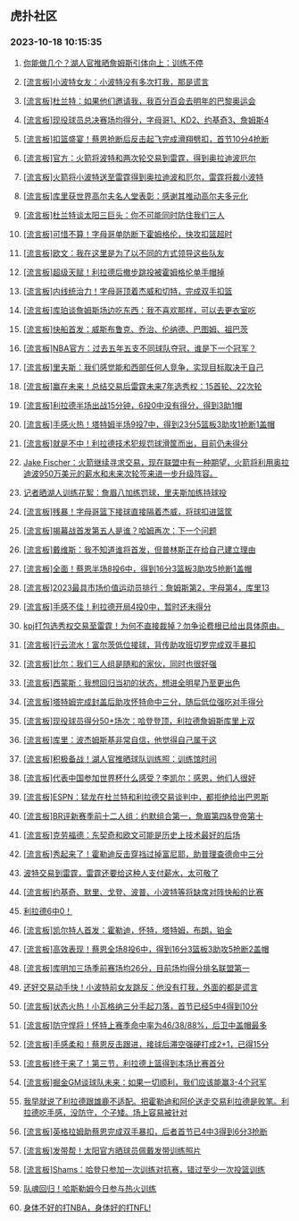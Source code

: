 ## 虎扑社区 
### 2023-10-18 10:15:35

1. [你能做几个？湖人官推晒詹姆斯引体向上：训练不停](https://bbs.hupu.com/62521891.html)

2. [[流言板]小波特女友：小波特没有多次打我，那是谎言](https://bbs.hupu.com/62522476.html)

3. [[流言板]杜兰特：如果他们邀请我，我百分百会去明年的巴黎奥运会](https://bbs.hupu.com/62521781.html)

4. [[流言板]现役球员总决赛场均得分，字母哥1、KD2、约基奇3、詹姆斯4](https://bbs.hupu.com/62522035.html)

5. [[流言板]扣篮盛宴！蔡恩抢断后反击起飞完成滑翔劈扣，首节10分4抢断](https://bbs.hupu.com/62522049.html)

6. [[流言板]官方：火箭将波特和两次轮交易到雷霆，得到奥拉迪波厄尔](https://bbs.hupu.com/62522571.html)

7. [[流言板]火箭将小波特送至雷霆得到奥拉迪波和厄尔，雷霆将裁小波特](https://bbs.hupu.com/62520885.html)

8. [[流言板]库里获世界高尔夫名人堂表彰：感谢其推动高尔夫多元化](https://bbs.hupu.com/62522024.html)

9. [[流言板]杜兰特谈太阳三巨头：你不可能同时防住我们三人](https://bbs.hupu.com/62522424.html)

10. [[流言板]可惜不算！字母哥单防断下霍姆格伦，快攻扣篮超时](https://bbs.hupu.com/62523031.html)

11. [[流言板]欧文：我在这里是为了以不同的方式领导这些队友](https://bbs.hupu.com/62522091.html)

12. [[流言板]超级天赋！利拉德后撤步跳投被霍姆格伦单手帽掉](https://bbs.hupu.com/62522417.html)

13. [[流言板]内线统治力！字母哥顶着杰威和切特，完成双手扣篮](https://bbs.hupu.com/62522488.html)

14. [[流言板]库珀谈詹姆斯场边吃东西：我不喜欢那样，可以去更衣室吃](https://bbs.hupu.com/62523233.html)

15. [[流言板]快船首发：威斯布鲁克、乔治、伦纳德、巴图姆、祖巴茨](https://bbs.hupu.com/62522898.html)

16. [[流言板]NBA官方：过去五年五支不同球队夺冠，谁是下一个冠军？](https://bbs.hupu.com/62523080.html)

17. [[流言板]里夫斯：我们感觉能和西部任何人竞争，实现目标取决于自己](https://bbs.hupu.com/62521836.html)

18. [[流言板]赢在未来！总结交易后雷霆未来7年选秀权：15首轮、22次轮](https://bbs.hupu.com/62521110.html)

19. [[流言板]利拉德半场出战15分钟，6投0中没有得分，得到3助1帽](https://bbs.hupu.com/62523097.html)

20. [[流言板]手感火热！塔特姆半场9投7中，得到23分5篮板3助攻1抢断1盖帽](https://bbs.hupu.com/62522683.html)

21. [[流言板]就是不中！利拉德技术犯规罚球滑筐而出，目前仍未得分](https://bbs.hupu.com/62522994.html)

22. [Jake Fischer：火箭继续寻求交易，现在联盟中有一种期望，火箭将利用奥拉迪波950万美元的薪水和未来次轮签来进一步升级阵容 ​​​。](https://bbs.hupu.com/62521973.html)

23. [记者晒湖人训练花絮：詹眉八加练罚球，里夫斯加练持球投](https://bbs.hupu.com/62521958.html)

24. [[流言板]残暴！字母哥篮下接球直接隔着杰威，将球扣进篮筐](https://bbs.hupu.com/62522451.html)

25. [[流言板]揭幕战首发第五人是谁？哈姆再次：下一个问题](https://bbs.hupu.com/62521806.html)

26. [[流言板]戴维斯：我不知道谁将首发，但普林斯正在给自己建立理由](https://bbs.hupu.com/62522639.html)

27. [[流言板]全面！蔡恩半场8投6中，得到16分3篮板3助攻5抢断1盖帽](https://bbs.hupu.com/62522317.html)

28. [[流言板]2023最具市场价值运动员排行：詹姆斯第2，字母第4，库里13](https://bbs.hupu.com/62520992.html)

29. [[流言板]手感不佳！利拉德开局4投0中，暂时还未得分](https://bbs.hupu.com/62522625.html)

30. [kpj打包选秀权交易至雷霆！为何不直接裁掉？勿争论费根已给出具体原由。](https://bbs.hupu.com/62521558.html)

31. [[流言板]行云流水！富尔茨低位接球，背传助攻班切罗完成双手暴扣](https://bbs.hupu.com/62522529.html)

32. [[流言板]比尔：我们三人组是随和的家伙，同时也很好强](https://bbs.hupu.com/62522525.html)

33. [[流言板]西蒙斯：我想回归当初的状态，想进全明星乃至更出色](https://bbs.hupu.com/62522282.html)

34. [[流言板]塔特姆完成封盖后助攻怀特命中三分，随后低位强吃对手得分](https://bbs.hupu.com/62522132.html)

35. [[流言板]现役球员得分50+场次：哈登登顶，利拉德詹姆斯库里上双](https://bbs.hupu.com/62523106.html)

36. [[流言板]库里：波杰姆斯基非常自信，他觉得自己属于这](https://bbs.hupu.com/62522084.html)

37. [[流言板]积极备战！湖人官推晒球队训练照：训练馆时间](https://bbs.hupu.com/62521827.html)

38. [[流言板]代表中国参加世界杯什么感受？李凯尔：感恩，他们人很好](https://bbs.hupu.com/62523259.html)

39. [[流言板]ESPN：猛龙在杜兰特和利拉德交易谈判中，都拒绝给出巴恩斯](https://bbs.hupu.com/62521048.html)

40. [[流言板]BR评新赛季前十二人组：约默组合第一，詹眉第四&登帝第十](https://bbs.hupu.com/62521935.html)

41. [[流言板]克劳福德：东契奇和欧文可能是历史上技术最好的后场](https://bbs.hupu.com/62522335.html)

42. [[流言板]秀起来了！霍勒迪反击穿裆过掉富尼耶，助普理查德命中三分](https://bbs.hupu.com/62522675.html)

43. [波特交易到雷霆，雷霆还要给这种人支付薪水，太可敬了](https://bbs.hupu.com/62521699.html)

44. [[流言板]约基奇、默里、戈登、波普、小波特等将缺席对阵快船的比赛](https://bbs.hupu.com/62522983.html)

45. [利拉德6中0！](https://bbs.hupu.com/62522976.html)

46. [[流言板]凯尔特人首发：霍勒迪，怀特，塔特姆，布朗，铂金](https://bbs.hupu.com/62521867.html)

47. [[流言板]高效表现！蔡恩全场8投6中，得到16分3篮板3助攻5抢断2盖帽](https://bbs.hupu.com/62523277.html)

48. [[流言板]库明加三场季前赛场均26分，目前场均得分排名联盟第一](https://bbs.hupu.com/62519023.html)

49. [还好交易动手快！小波特前女友跳反：他没有打我，外面的都是谎言](https://bbs.hupu.com/62522300.html)

50. [[流言板]状态火热！小瓦格纳三分手起刀落，首节已经5中4得到10分](https://bbs.hupu.com/62522008.html)

51. [[流言板]防守悍将！怀特上赛季命中率为46/38/88%，后卫中盖帽最多](https://bbs.hupu.com/62522564.html)

52. [[流言板]手感柔和！蔡恩反击跟进，接球后滞空强硬打成2+1，已得15分](https://bbs.hupu.com/62522197.html)

53. [[流言板]终于来了！第三节，利拉德上篮得到本场比赛首分](https://bbs.hupu.com/62523290.html)

54. [[流言板]掘金GM谈球队未来：如果一切顺利，我们应该能赢3-4个冠军](https://bbs.hupu.com/62519256.html)

55. [我早就说了利拉德跟雄鹿不适配。把霍勒迪和阿伦送走交易利拉德是败笔。利拉德吃手感，没防守，个子矮。场上容易被针对](https://bbs.hupu.com/62522990.html)

56. [[流言板]英格拉姆助蔡恩完成双手暴扣，后者首节已4中3得到6分3抢断](https://bbs.hupu.com/62521970.html)

57. [[流言板]发带帮！太阳官方晒球员佩戴发带训练照片](https://bbs.hupu.com/62521995.html)

58. [[流言板]Shams：哈登只参加一次训练对抗赛，错过至少一次投篮训练](https://bbs.hupu.com/62521479.html)

59. [队魂回归！哈斯勒姆今日参与热火训练](https://bbs.hupu.com/62521878.html)

60. [身体不好的打NBA，身体好的打NFL!](https://bbs.hupu.com/62521907.html)

